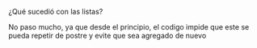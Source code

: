 ¿Qué sucedió con las listas?

No paso mucho, ya que desde el principio, el codigo impide que este se pueda repetir de postre y evite que sea agregado de nuevo
